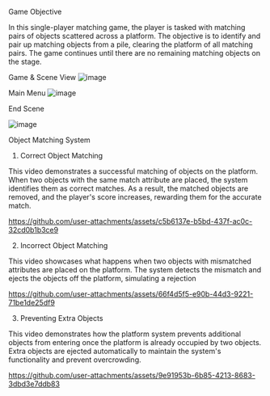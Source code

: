 Game Objective

In this single-player matching game, the player is tasked with matching pairs of objects scattered across a platform. The objective is to identify and pair up matching objects from a pile, clearing the platform of all matching pairs. The game continues until there are no remaining matching objects on the stage. 

Game & Scene View
![image](https://github.com/user-attachments/assets/bc88a92d-0629-4045-abe6-34f8e5bfd289)

Main Menu
![image](https://github.com/user-attachments/assets/21b84ae2-a85d-4831-bc8d-f13aa5aa3306)

End Scene

![image](https://github.com/user-attachments/assets/e8c0747b-6ee3-46ad-a4c5-5e0573cd1745)

Object Matching System

1. Correct Object Matching

This video demonstrates a successful matching of objects on the platform. When two objects with the same match attribute are placed, the system identifies them as correct matches. As a result, the matched objects are removed, and the player's score increases, rewarding them for the accurate match.

https://github.com/user-attachments/assets/c5b6137e-b5bd-437f-ac0c-32cd0b1b3ce9


2. Incorrect Object Matching

This video showcases what happens when two objects with mismatched attributes are placed on the platform. The system detects the mismatch and ejects the objects off the platform, simulating a rejection

https://github.com/user-attachments/assets/66f4d5f5-e90b-44d3-9221-71be1de25df9

3. Preventing Extra Objects

This video demonstrates how the platform system prevents additional objects from entering once the platform is already occupied by two objects. Extra objects are ejected automatically to maintain the system's functionality and prevent overcrowding.


https://github.com/user-attachments/assets/9e91953b-6b85-4213-8683-3dbd3e7ddb83





